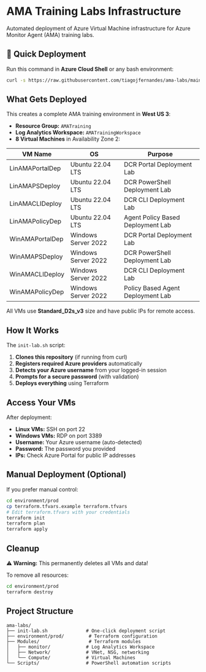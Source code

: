 # AMA Training Labs Infrastructure

Automated deployment of Azure Virtual Machine infrastructure for Azure Monitor Agent (AMA) training labs.

## 🚀 Quick Deployment

Run this command in **Azure Cloud Shell** or any bash environment:

```bash
curl -s https://raw.githubusercontent.com/tiagojfernandes/ama-labs/main/init-lab.sh | bash
```

## What Gets Deployed

This creates a complete AMA training environment in **West US 3**:

- **Resource Group:** `AMATraining`
- **Log Analytics Workspace:** `AMATrainingWorkspace`
- **8 Virtual Machines** in Availability Zone 2:

| VM Name | OS | Purpose |
|---------|----|----|
| LinAMAPortalDep | Ubuntu 22.04 LTS | DCR Portal Deployment Lab |
| LinAMAPSDeploy | Ubuntu 22.04 LTS | DCR PowerShell Deployment Lab |
| LinAMACLIDeploy | Ubuntu 22.04 LTS | DCR CLI Deployment Lab |
| LinAMAPolicyDep | Ubuntu 22.04 LTS | Agent Policy Based Deployment Lab |
| WinAMAPortalDep | Windows Server 2022 | DCR Portal Deployment Lab |
| WinAMAPSDeploy | Windows Server 2022 | DCR PowerShell Deployment Lab |
| WinAMACLIDeploy | Windows Server 2022 | DCR CLI Deployment Lab |
| WinAMAPolicyDep | Windows Server 2022 | Policy Based Agent Deployment Lab |

All VMs use **Standard_D2s_v3** size and have public IPs for remote access.

## How It Works

The `init-lab.sh` script:
1. **Clones this repository** (if running from curl)
2. **Registers required Azure providers** automatically
3. **Detects your Azure username** from your logged-in session
4. **Prompts for a secure password** (with validation)
5. **Deploys everything** using Terraform

## Access Your VMs

After deployment:
- **Linux VMs:** SSH on port 22
- **Windows VMs:** RDP on port 3389
- **Username:** Your Azure username (auto-detected)
- **Password:** The password you provided
- **IPs:** Check Azure Portal for public IP addresses

## Manual Deployment (Optional)

If you prefer manual control:

```bash
cd environment/prod
cp terraform.tfvars.example terraform.tfvars
# Edit terraform.tfvars with your credentials
terraform init
terraform plan
terraform apply
```

## Cleanup

⚠️ **Warning:** This permanently deletes all VMs and data!

To remove all resources:

```bash
cd environment/prod
terraform destroy
```


## Project Structure

```
ama-labs/
├── init-lab.sh              # One-click deployment script
├── environment/prod/         # Terraform configuration
├── Modules/                  # Terraform modules
│   ├── monitor/             # Log Analytics Workspace
│   ├── Network/             # VNet, NSG, networking
│   └── Compute/             # Virtual Machines
└── Scripts/                 # PowerShell automation scripts
```
